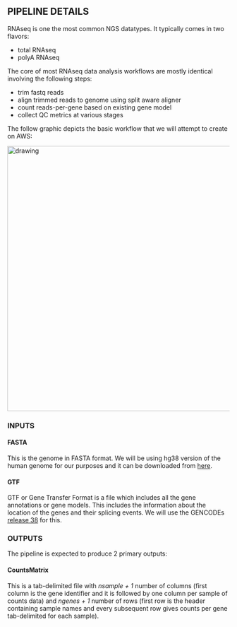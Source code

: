## PIPELINE DETAILS

RNAseq is one the most common NGS datatypes. It typically comes in two flavors:

- total RNAseq
- polyA RNAseq

The core of most RNAseq data analysis workflows are mostly identical involving the following steps:

- trim fastq reads
- align trimmed reads to genome using split aware aligner
- count reads-per-gene based on existing gene model
- collect QC metrics at various stages 

The follow graphic depicts the basic workflow that we will attempt to create on AWS:
<!-- ![diagram](https://i.imgur.com/Rh95JU9.png =250x) -->
<img src="https://i.imgur.com/Rh95JU9.png" alt="drawing" width="600"/>

### INPUTS

#### FASTA

This is the genome in FASTA format. We will be using hg38 version of the human genome for our purposes and it can be downloaded from [here](https://ftp.ebi.ac.uk/pub/databases/gencode/Gencode_human/release_38/GRCh38.primary_assembly.genome.fa.gz).

#### GTF

GTF or Gene Transfer Format is a file which includes all the gene annotations or gene models. This includes the information about the location of the genes and their splicing events. We will use the GENCODEs [release 38](https://ftp.ebi.ac.uk/pub/databases/gencode/Gencode_human/release_38/gencode.v38.annotation.gtf.gz) for this.

### OUTPUTS

The pipeline is expected to produce 2 primary outputs:

#### CountsMatrix

This is a tab-delimited file with _nsample + 1_ number of columns (first column is the gene identifier and it is followed by one column per sample of counts data) and _ngenes + 1_ number of rows (first row is the header containing sample names and every subsequent row gives counts per gene tab-delimited for each sample).